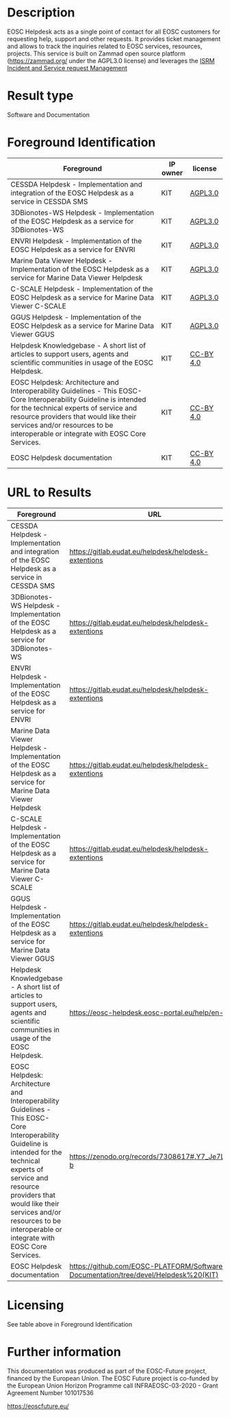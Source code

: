 # Description
EOSC Helpdesk acts as a single point of contact for all EOSC customers for requesting help, support and other requests. It provides ticket management and allows to track the inquiries related to EOSC services, resources, projects.
This service is built on Zammad open source platform (https://zammad.org/ under the AGPL3.0 license) and leverages the [ISRM Incident and Service request Management](https://wiki.eoscfuture.eu/display/EOSCSMS/Incident+and+Service+Request+Management+-+ISRM)

# Result type

Software and Documentation

# Foreground Identification

| Foreground | IP owner | license|
|------------|----------|--------|
|CESSDA Helpdesk - Implementation and integration of the EOSC Helpdesk as a service in CESSDA SMS |KIT|[AGPL3.0](https://www.gnu.org/licenses/agpl-3.0.en.html)|
|3DBionotes-WS Helpdesk - Implementation of the EOSC Helpdesk as a service for 3DBionotes-WS  |KIT|[AGPL3.0](https://www.gnu.org/licenses/agpl-3.0.en.html)|
|ENVRI Helpdesk - Implementation of the EOSC Helpdesk as a service for ENVRI  |KIT|[AGPL3.0](https://www.gnu.org/licenses/agpl-3.0.en.html)|
|Marine Data Viewer Helpdesk - Implementation of the EOSC Helpdesk as a service for Marine Data Viewer Helpdesk  |KIT|[AGPL3.0](https://www.gnu.org/licenses/agpl-3.0.en.html)|
|C-SCALE  Helpdesk - Implementation of the EOSC Helpdesk as a service for Marine Data Viewer C-SCALE   |KIT|[AGPL3.0](https://www.gnu.org/licenses/agpl-3.0.en.html)|
|GGUS Helpdesk - Implementation of the EOSC Helpdesk as a service for Marine Data Viewer GGUS  |KIT|[AGPL3.0](https://www.gnu.org/licenses/agpl-3.0.en.html)|
|Helpdesk Knowledgebase - A short list of articles to support users, agents and scientific communities in usage of the EOSC Helpdesk. |KIT|[CC-BY 4.0](https://creativecommons.org/licenses/by/4.0/deed.es)|
|EOSC Helpdesk: Architecture and Interoperability Guidelines - This EOSC-Core Interoperability Guideline is intended for the technical experts of service and resource providers that would like their services and/or resources to be interoperable or integrate with EOSC Core Services.  |KIT|[CC-BY 4.0](https://creativecommons.org/licenses/by/4.0/deed.es)|
|EOSC Helpdesk documentation |KIT|[CC-BY 4.0](https://creativecommons.org/licenses/by/4.0/deed.es)|




# URL to Results

| Foreground | URL|
|------------|----------|
|CESSDA Helpdesk - Implementation and integration of the EOSC Helpdesk as a service in CESSDA SMS | https://gitlab.eudat.eu/helpdesk/helpdesk-extentions|
|3DBionotes-WS Helpdesk - Implementation of the EOSC Helpdesk as a service for 3DBionotes-WS  | https://gitlab.eudat.eu/helpdesk/helpdesk-extentions|
|ENVRI Helpdesk - Implementation of the EOSC Helpdesk as a service for ENVRI  | https://gitlab.eudat.eu/helpdesk/helpdesk-extentions|
|Marine Data Viewer Helpdesk - Implementation of the EOSC Helpdesk as a service for Marine Data Viewer Helpdesk  | https://gitlab.eudat.eu/helpdesk/helpdesk-extentions|
|C-SCALE  Helpdesk - Implementation of the EOSC Helpdesk as a service for Marine Data Viewer C-SCALE   | https://gitlab.eudat.eu/helpdesk/helpdesk-extentions|
|GGUS Helpdesk - Implementation of the EOSC Helpdesk as a service for Marine Data Viewer GGUS  | https://gitlab.eudat.eu/helpdesk/helpdesk-extentions|
|Helpdesk Knowledgebase - A short list of articles to support users, agents and scientific communities in usage of the EOSC Helpdesk. |https://eosc-helpdesk.eosc-portal.eu/help/en-us|
|EOSC Helpdesk: Architecture and Interoperability Guidelines - This EOSC-Core Interoperability Guideline is intended for the technical experts of service and resource providers that would like their services and/or resources to be interoperable or integrate with EOSC Core Services.  |https://zenodo.org/records/7308617#.Y7_Je7LMK-b|
|EOSC Helpdesk documentation |https://github.com/EOSC-PLATFORM/Software-Documentation/tree/devel/Helpdesk%20(KIT)|

# Licensing
See table above in Foreground Identification

# Further information
This documentation was produced as part of the EOSC-Future project, financed by the European Union.
The EOSC Future project is co-funded by the European Union Horizon Programme call INFRAEOSC-03-2020 - Grant Agreement Number 101017536

https://eoscfuture.eu/

